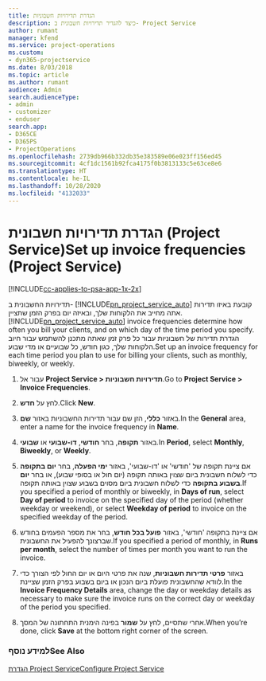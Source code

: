 ```yaml
---
title: הגדרת תדירויות חשבוניות
description: כיצד להגדיר תדירויות חשבונית ב- Project Service
author: rumant
manager: kfend
ms.service: project-operations
ms.custom:
- dyn365-projectservice
ms.date: 8/03/2018
ms.topic: article
ms.author: rumant
audience: Admin
search.audienceType:
- admin
- customizer
- enduser
search.app:
- D365CE
- D365PS
- ProjectOperations
ms.openlocfilehash: 2739db966b332db35e383589e06e023ff156ed45
ms.sourcegitcommit: 4cf1dc1561b92fca4175f0b3813133c5e63ce8e6
ms.translationtype: HT
ms.contentlocale: he-IL
ms.lasthandoff: 10/28/2020
ms.locfileid: "4132033"
---
```

# <a name="set-up-invoice-frequencies-project-service"></a><span data-ttu-id="4a609-103">הגדרת תדירויות חשבונית (Project Service)</span><span class="sxs-lookup"><span data-stu-id="4a609-103">Set up invoice frequencies (Project Service)</span></span>

[!INCLUDE[cc-applies-to-psa-app-1x-2x](../includes/cc-applies-to-psa-app-1x-2x.md)]

<span data-ttu-id="4a609-104">תדירויות החשבונית ב- [!INCLUDE[pn_project_service_auto](../includes/pn-project-service-auto.md)] קובעת באיזו תדירות אתה מחייב את הלקוחות שלך, ובאיזה יום בפרק הזמן שתציין.</span><span class="sxs-lookup"><span data-stu-id="4a609-104">[!INCLUDE[pn_project_service_auto](../includes/pn-project-service-auto.md)] invoice frequencies determine how often you bill your clients, and on which day of the time period you specify.</span></span> <span data-ttu-id="4a609-105">הגדרת תדירות של חשבוניות עבור כל פרק זמן שאתה מתכנן להשתמש עבור חיוב הלקוחות שלך, כגון חודש, כל שבועיים או מדי שבוע.</span><span class="sxs-lookup"><span data-stu-id="4a609-105">Set up an invoice frequency for each time period you plan to use for billing your clients, such as monthly, biweekly, or weekly.</span></span>  
  
1.  <span data-ttu-id="4a609-106">עבור אל **Project Service > תדירויות חשבוניות**.</span><span class="sxs-lookup"><span data-stu-id="4a609-106">Go to **Project Service > Invoice Frequencies**.</span></span>  
  
2.  <span data-ttu-id="4a609-107">לחץ על **חדש**.</span><span class="sxs-lookup"><span data-stu-id="4a609-107">Click **New**.</span></span>  
  
3.  <span data-ttu-id="4a609-108">באזור **כללי**, הזן שם עבור תדירות החשבוניות באזור **שם**.</span><span class="sxs-lookup"><span data-stu-id="4a609-108">In the **General** area, enter a name for the invoice frequency in **Name**.</span></span>  
  
4.  <span data-ttu-id="4a609-109">באזור **תקופה**, בחר **חודשי**, **דו-שבועי** או **שבועי**.</span><span class="sxs-lookup"><span data-stu-id="4a609-109">In **Period**, select **Monthly**, **Biweekly**, or **Weekly**.</span></span>  
  
5.  <span data-ttu-id="4a609-110">אם ציינת תקופה של 'חודשי' או 'דו-שבועי', באזור **ימי הפעלה**, בחר **יום בתקופה** כדי לשלוח חשבונית ביום שצוין באותה תקופה (יום חול או בסופי שבוע), או בחר **יום בשבוע בתקופה** כדי לשלוח חשבונית ביום מסוים בשבוע שצוין באותה תקופה.</span><span class="sxs-lookup"><span data-stu-id="4a609-110">If you specified a period of monthly or biweekly, in **Days of run**, select **Day of period** to invoice on the specified day of the period (whether weekday or weekend), or select **Weekday of period** to invoice on the specified weekday of the period.</span></span>  
  
6.  <span data-ttu-id="4a609-111">אם ציינת בתקופה 'חודשי', באזור **פועל בכל חודש**, בחר את מספר הפעמים בחודש שברצונך להפעיל את החשבונית.</span><span class="sxs-lookup"><span data-stu-id="4a609-111">If you specified a period of monthly, in **Runs per month**, select the number of times per month you want to run the invoice.</span></span>  
  
7.  <span data-ttu-id="4a609-112">באזור **פרטי תדירות חשבוניות**, שנה את פרטי היום או יום החול לפי הצורך כדי לוודא שהחשבונית פועלת ביום הנכון או ביום בשבוע בפרק הזמן שציינת.</span><span class="sxs-lookup"><span data-stu-id="4a609-112">In the **Invoice Frequency Details** area, change the day or weekday details as necessary to make sure the invoice runs on the correct day or weekday of the period you specified.</span></span>  
  
8.  <span data-ttu-id="4a609-113">אחרי שתסיים, לחץ על **שמור** בפינה הימנית התחתונה של המסך.</span><span class="sxs-lookup"><span data-stu-id="4a609-113">When you’re done, click **Save** at the bottom right corner of the screen.</span></span>  
  
### <a name="see-also"></a><span data-ttu-id="4a609-114">למידע נוסף</span><span class="sxs-lookup"><span data-stu-id="4a609-114">See Also</span></span>  
 [<span data-ttu-id="4a609-115">הגדרת Project Service</span><span class="sxs-lookup"><span data-stu-id="4a609-115">Configure Project Service</span></span>](../psa/configure.md)
